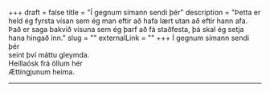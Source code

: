 +++
draft = false
title = "Í gegnum símann sendi þér"
description = "Þetta er held ég fyrsta vísan sem ég man eftir að hafa lært utan að eftir hann afa. Það er saga bakvið vísuna sem ég þarf að fá staðfesta, þá skal ég setja hana hingað inn."
slug = ""
externalLink = ""
+++
Í gegnum símann sendi þér  
seint því máttu gleymda.  
Heillaósk frá öllum hér  
Ættingjunum heima.  
- - - -
